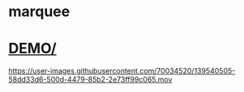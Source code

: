# marquee

# <a href="https://vibrant-pike-69ad2f.netlify.app">DEMO/</a>



https://user-images.githubusercontent.com/70034520/139540505-58dd33d6-500d-4479-85b2-2e73ff99c065.mov

